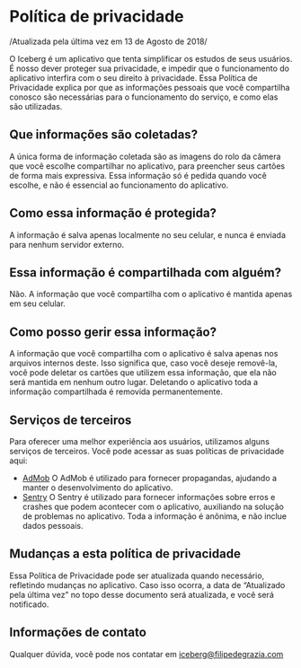 # Política de privacidade
/Atualizada pela última vez em 13 de Agosto de 2018/

O Iceberg é um aplicativo que tenta simplificar os estudos de seus usuários.
É nosso dever proteger sua privacidade, e impedir que o funcionamento do aplicativo interfira com o seu direito à privacidade. Essa Política de Privacidade explica por que as informações pessoais que você compartilha conosco são necessárias para o funcionamento do serviço, e como elas são utilizadas.

## Que informações são coletadas?
A única forma de informação coletada são as imagens do rolo da câmera que você escolhe compartilhar no aplicativo, para preencher seus cartões de forma mais expressiva. Essa informação só é pedida quando você escolhe, e não é essencial ao funcionamento do aplicativo.

## Como essa informação é protegida?
A informação é salva apenas localmente no seu celular, e nunca é enviada para nenhum servidor externo.

## Essa informação é compartilhada com alguém?
Não. A informação que você compartilha com o aplicativo é mantida apenas em seu celular.

## Como posso gerir essa informação?
A informação que você compartilha com o aplicativo é salva apenas nos arquivos internos deste. Isso significa que, caso você deseje removê-la, você pode deletar os cartões que utilizem essa informação, que ela não será mantida em nenhum outro lugar. Deletando o aplicativo toda a informação compartilhada é removida permanentemente.

## Serviços de terceiros
Para oferecer uma melhor experiência aos usuários, utilizamos alguns serviços de terceiros. Você pode acessar as suas políticas de privacidade aqui:

* [AdMob](https://support.google.com/admob/answer/6128543?hl=en)
O AdMob é utilizado para fornecer propagandas, ajudando a manter o desenvolvimento do aplicativo.
* [Sentry](https://sentry.io/privacy/)
O Sentry é utilizado para fornecer informações sobre erros e crashes que podem acontecer com o aplicativo, auxiliando na solução de problemas no aplicativo. Toda a informação é anônima, e não inclue dados pessoais.

## Mudanças a esta política de privacidade
Essa Política de Privacidade pode ser atualizada quando necessário, refletindo mudanças no aplicativo. Caso isso ocorra, a data de “Atualizado pela última vez” no topo desse documento será atualizada, e você será notificado.

## Informações de contato
Qualquer dúvida, você pode nos contatar em iceberg@filipedegrazia.com

